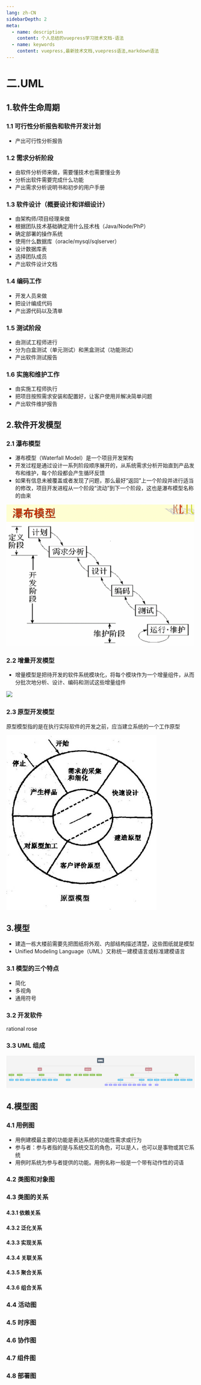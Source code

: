 ```yaml
---
lang: zh-CN
sidebarDepth: 2
meta:
  - name: description
    content: 个人总结的vuepress学习技术文档-语法
  - name: keywords
    content: vuepress,最新技术文档,vuepress语法,markdown语法
---
```


# 二.UML

## 1.软件生命周期

### 1.1 可行性分析报告和软件开发计划

- 产出可行性分析报告

### 1.2 需求分析阶段

- 由软件分析师来做，需要懂技术也需要懂业务
- 分析出软件需要完成什么功能
- 产出需求分析说明书和初步的用户手册

### 1.3 软件设计（概要设计和详细设计）

- 由架构师/项目经理来做
- 根据团队技术基础确定用什么技术栈（Java/Node/PhP）
- 确定部署的操作系统
- 使用什么数据库（oracle/mysql/sqlserver）
- 设计数据库表
- 选择团队成员
- 产出软件设计文档

### 1.4 编码工作

- 开发人员来做
- 把设计编成代码
- 产出源代码以及清单

### 1.5 测试阶段

- 由测试工程师进行
- 分为白盒测试（单元测试）和黑盒测试（功能测试）
- 产出软件测试报告

### 1.6 实施和维护工作

- 由实施工程师执行
- 把项目按照需求安装和配置好，让客户使用并解决简单问题
- 产出软件维护报告

## 2.软件开发模型

### 2.1 瀑布模型

- 瀑布模型（Waterfall Model）是一个项目开发架构
- 开发过程是通过设计一系列阶段顺序展开的，从系统需求分析开始直到产品发布和维护，每个阶段都会产生循环反馈
- 如果有信息未被覆盖或者发现了问题，那么最好“返回”上一个阶段并进行适当的修改，项目开发进程从一个阶段“流动”到下一个阶段，这也是瀑布模型名称的由来

![](./waterfall.gif)

### 2.2 增量开发模型

- 增量模型是把待开发的软件系统模块化，将每个模块作为一个增量组件，从而分批次地分析、设计、编码和测试这些增量组件

![](./aggregate.gif)

### 2.3 原型开发模型

原型模型指的是在执行实际软件的开发之前，应当建立系统的一个工作原型

![](./prototype.jpg)

## 3.模型

- 建造一栋大楼前需要先把图纸将外观、内部结构描述清楚，这些图纸就是模型
- Unified Modeling Language（UML）又称统一建模语言或标准建模语言

### 3.1 模型的三个特点

- 简化
- 多视角
- 通用符号

### 3.2 开发软件

rational rose

### 3.3 UML 组成

![](./UMLS.png)

## 4.模型图

### 4.1 用例图

- 用例建模最主要的功能是表达系统的功能性需求或行为
- 参与者：参与者指的是与系统交互的角色，可以是人，也可以是事物或其它系统
- 用例时系统为参与者提供的功能。用例名称一般是一个带有动作性的词语

### 4.2 类图和对象图

### 4.3 类图的关系

#### 4.3.1 依赖关系

#### 4.3.2 泛化关系

#### 4.3.3 实现关系

#### 4.3.4 关联关系

#### 4.3.5 聚合关系

#### 4.3.6 组合关系

### 4.4 活动图

### 4.5 时序图

### 4.6 协作图

### 4.7 组件图

### 4.8 部署图
